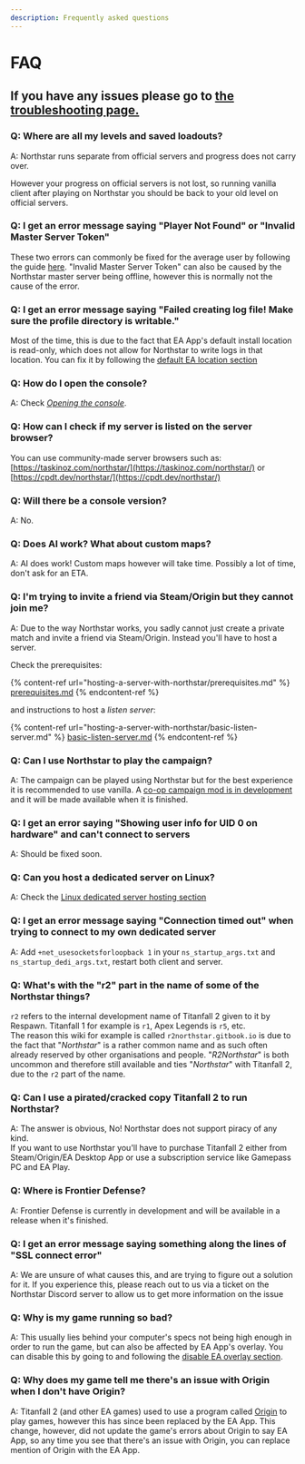 ```yaml
---
description: Frequently asked questions
---
```


# FAQ

## **If you have any issues please go to [the troubleshooting page.](installing-northstar/troubleshooting.md)**

### Q: Where are all my levels and saved loadouts? <a href="#faq-loadouts" id="faq-loadouts"></a>

A: Northstar runs separate from official servers and progress does not carry over.

However your progress on official servers is not lost, so running vanilla client after playing on Northstar you should be back to your old level on official servers.

### Q: I get an error message saying "Player Not Found" or "Invalid Master Server Token" <a href="#faq-playernotfound" id="faq-playernotfound"></a>

These two errors can commonly be fixed for the average user by following the guide [here](installing-northstar/troubleshooting.md#player-not-found-invalid-master-server-token). "Invalid Master Server Token" can also be caused by the Northstar master server being offline, however this is normally not the cause of the error.

### Q: I get an error message saying "Failed creating log file! Make sure the profile directory is writable." <a href="#faq-failed-log" id="faq-failed-log"></a>

Most of the time, this is due to the fact that EA App's default install location is read-only, which does not allow for Northstar to write logs in that location. You can fix it by following the [default EA location section](installing-northstar/troubleshooting.md#cannot-write-log-file-when-using-northstar-on-ea-app)

### Q: How do I open the console? <a href="#faq-devconsole" id="faq-devconsole"></a>

A: Check [_Opening the console_](installing-northstar/using-northstar/commands.md#opening-the-console).

### Q: How can I check if my server is listed on the server browser? <a href="#faq-is-my-server-listed" id="faq-is-my-server-listed"></a>

You can use community-made server browsers such as: [https://taskinoz.com/northstar/](https://taskinoz.com/northstar/) or [https://cpdt.dev/northstar/](https://cpdt.dev/northstar/)

### Q: Will there be a console version? <a href="#faq-console" id="faq-console"></a>

A: No.

### Q: Does AI work? What about custom maps? <a href="#faq-ai" id="faq-ai"></a>

A: AI does work! Custom maps however will take time. Possibly a lot of time, don't ask for an ETA.

### Q: I'm trying to invite a friend via Steam/Origin but they cannot join me? <a href="#faq-invite-friends" id="faq-invite-friends"></a>

A: Due to the way Northstar works, you sadly cannot just create a private match and invite a friend via Steam/Origin. Instead you'll have to host a server.

Check the prerequisites:

{% content-ref url="hosting-a-server-with-northstar/prerequisites.md" %}
[prerequisites.md](hosting-a-server-with-northstar/prerequisites.md)
{% endcontent-ref %}

and instructions to host a _listen server_:

{% content-ref url="hosting-a-server-with-northstar/basic-listen-server.md" %}
[basic-listen-server.md](hosting-a-server-with-northstar/basic-listen-server.md)
{% endcontent-ref %}

### Q: Can I use Northstar to play the campaign? <a href="#faq-campaign" id="faq-campaign"></a>

A: The campaign can be played using Northstar but for the best experience it is recommended to use vanilla. A [co-op campaign mod is in development](https://github.com/R2Northstar/NorthstarMods/tree/main/Northstar.Coop) and it will be made available when it is finished.

### Q: I get an error saying "Showing user info for UID 0 on hardware" and can't connect to servers <a href="#faq-UID-0" id="faq-UID-0"></a>

A: Should be fixed soon.

### Q: Can you host a dedicated server on Linux? <a href="#faq-dedicated-linux" id="faq-dedicated-linux"></a>

A: Check the [Linux dedicated server hosting section](hosting-a-server-with-northstar/dedicated-server/hosting-on-linux.md)

### Q: I get an error message saying "Connection timed out" when trying to connect to my own dedicated server <a href="#faq-connected-timed-out" id="faq-connection-timed-out"></a>

A: Add `+net_usesocketsforloopback 1` in your `ns_startup_args.txt` and `ns_startup_dedi_args.txt`, restart both client and server.

### Q: What's with the "r2" part in the name of some of the Northstar things? <a href="#faq-r2" id="faq-r2"></a>

`r2` refers to the internal development name of Titanfall 2 given to it by Respawn. Titanfall 1 for example is `r1`, Apex Legends is `r5`, etc.\
The reason this wiki for example is called `r2northstar.gitbook.io` is due to the fact that "_Northstar_" is a rather common name and as such often already reserved by other organisations and people. "_R2Northstar_" is both uncommon and therefore still available and ties "_Northstar_" with Titanfall 2, due to the `r2` part of the name.

### Q: Can I use a pirated/cracked copy Titanfall 2 to run Northstar? <a href="#faq-piracy" id="faq-piracy"></a>

A: The answer is obvious, No! Northstar does not support piracy of any kind.\
If you want to use Northstar you'll have to purchase Titanfall 2 either from Steam/Origin/EA Desktop App or use a subscription service like Gamepass PC and EA Play.

### Q: Where is Frontier Defense? <a href="#faq-frontier-defense" id="faq-frontier-defense"></a>

A: Frontier Defense is currently in development and will be available in a release when it's finished.

### Q: I get an error message saying something along the lines of "SSL connect error" <a href="#faq-ssl" id="faq-ssl"></a>

A: We are unsure of what causes this, and are trying to figure out a solution for it. If you experience this, please reach out to us via a ticket on the Northstar Discord server to allow us to get more information on the issue

### Q: Why is my game running so bad? <a href="#faq-performance" id="faq-performance"></a>

A: This usually lies behind your computer's specs not being high enough in order to run the game, but can also be affected by EA App's overlay. You can disable this by going to and following the [disable EA overlay section](installing-northstar/troubleshooting.md#ea-overlay).

### Q: Why does my game tell me there's an issue with Origin when I don't have Origin? <a href="#ea-replaced-origin" id="faq-ea-replaced-origin"></a>

A: Titanfall 2 (and other EA games) used to use a program called [Origin](<https://en.wikipedia.org/wiki/Origin_(service)>) to play games, however this has since been replaced by the EA App. 
This change, however, did not update the game's errors about Origin to say EA App, so any time you see that there's an issue with Origin, you can replace mention of Origin with the EA App.
